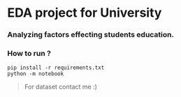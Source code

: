 # EDA project for University

### Analyzing factors effecting students education.

### How to run ?

```
pip install -r requirements.txt
python -m notebook
```
> For dataset contact me :)